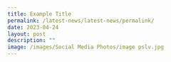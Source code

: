```yaml
---
title: Example Title
permalink: /latest-news/latest-news/permalink/
date: 2023-04-24
layout: post
description: ""
image: /images/Social Media Photos/image pslv.jpg
---
```

